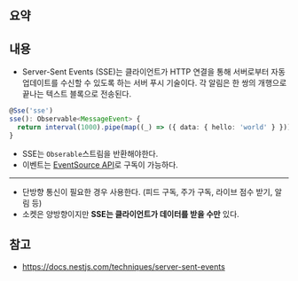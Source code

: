 ## 요약

## 내용
- Server-Sent Events (SSE)는 클라이언트가 HTTP 연결을 통해 서버로부터 자동 업데이트를 수신할 수 있도록 하는 서버 푸시 기술이다. 각 알림은 한 쌍의 개행으로 끝나는 텍스트 블록으로 전송된다.

```ts
@Sse('sse')
sse(): Observable<MessageEvent> {
  return interval(1000).pipe(map((_) => ({ data: { hello: 'world' } })));
}
```
- SSE는 `Obserable`스트림을 반환해야한다.
- 이벤트는 [EventSource API](https://developer.mozilla.org/en-US/docs/Web/API/EventSource)로 구독이 가능하다.

---
- 단방향 통신이 필요한 경우 사용한다. (피드 구독, 주가 구독, 라이브 점수 받기, 알림 등)
- 소켓은 양방향이지만 **SSE는 클라이언트가 데이터를 받을 수만** 있다.
## 참고
- https://docs.nestjs.com/techniques/server-sent-events
